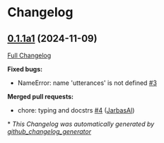 # Changelog

## [0.1.1a1](https://github.com/OpenVoiceOS/ovos-bidirectional-translation-plugin/tree/0.1.1a1) (2024-11-09)

[Full Changelog](https://github.com/OpenVoiceOS/ovos-bidirectional-translation-plugin/compare/0.1.0...0.1.1a1)

**Fixed bugs:**

- NameError: name 'utterances' is not defined [\#3](https://github.com/OpenVoiceOS/ovos-bidirectional-translation-plugin/issues/3)

**Merged pull requests:**

- chore: typing and docstrs [\#4](https://github.com/OpenVoiceOS/ovos-bidirectional-translation-plugin/pull/4) ([JarbasAl](https://github.com/JarbasAl))



\* *This Changelog was automatically generated by [github_changelog_generator](https://github.com/github-changelog-generator/github-changelog-generator)*
